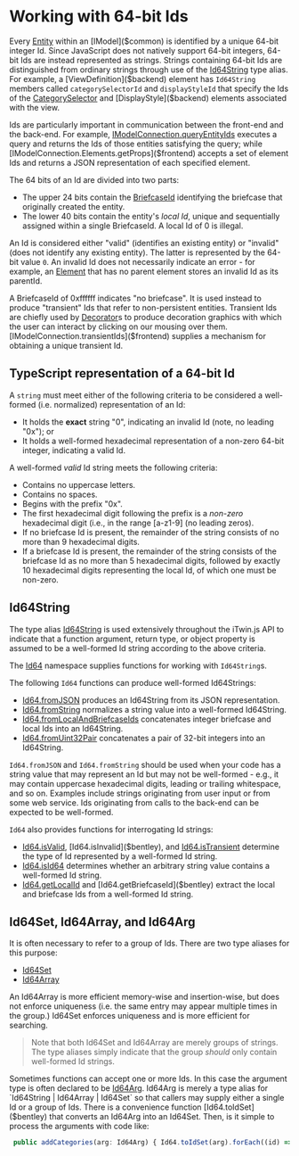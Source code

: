 # Working with 64-bit Ids

Every [Entity]($backend) within an [IModel]($common) is identified by a unique 64-bit integer Id. Since JavaScript does not natively support 64-bit integers, 64-bit Ids are instead represented as strings. Strings containing 64-bit Ids are distinguished from ordinary strings through use of the [Id64String]($bentley) type alias. For example, a [ViewDefinition]($backend) element has `Id64String` members called `categorySelectorId` and `displayStyleId` that specify the Ids of the [CategorySelector]($backend) and [DisplayStyle]($backend) elements associated with the view.

Ids are particularly important in communication between the front-end and the back-end. For example, [IModelConnection.queryEntityIds]($frontend) executes a query and returns the Ids of those entities satisfying the query; while [IModelConnection.Elements.getProps]($frontend) accepts a set of element Ids and returns a JSON representation of each specified element.

The 64 bits of an Id are divided into two parts:

- The upper 24 bits contain the [BriefcaseId]($common) identifying the briefcase that originally created the entity.
- The lower 40 bits contain the entity's _local Id_, unique and sequentially assigned within a single BriefcaseId. A local Id of 0 is illegal.

An Id is considered either "valid" (identifies an existing entity) or "invalid" (does not identify any existing entity). The latter is represented by the 64-bit value `0`. An invalid Id does not necessarily indicate an error - for example, an [Element]($backend) that has no parent element stores an invalid Id as its parentId.

A BriefcaseId of 0xffffff indicates "no briefcase". It is used instead to produce "transient" Ids that refer to non-persistent entities. Transient Ids are chiefly used by [Decorator]($frontend)s to produce decoration graphics with which the user can interact by clicking on our mousing over them. [IModelConnection.transientIds]($frontend) supplies a mechanism for obtaining a unique transient Id.

## TypeScript representation of a 64-bit Id

A `string` must meet either of the following criteria to be considered a well-formed (i.e. normalized) representation of an Id:

- It holds the **exact** string "0", indicating an invalid Id (note, no leading "0x"); or
- It holds a well-formed hexadecimal representation of a non-zero 64-bit integer, indicating a valid Id.

A well-formed _valid_ Id string meets the following criteria:

- Contains no uppercase letters.
- Contains no spaces.
- Begins with the prefix "0x".
- The first hexadecimal digit following the prefix is a _non-zero_ hexadecimal digit (i.e., in the range [a-z1-9] (no leading zeros).
- If no briefcase Id is present, the remainder of the string consists of no more than 9 hexadecimal digits.
- If a briefcase Id is present, the remainder of the string consists of the briefcase Id as no more than 5 hexadecimal digits, followed by exactly 10 hexadecimal digits representing the local Id, of which one must be non-zero.

## Id64String

The type alias [Id64String]($bentley) is used extensively throughout the iTwin.js API to indicate that a function argument, return type, or object property is assumed to be a well-formed Id string according to the above criteria.

The [Id64]($bentley) namespace supplies functions for working with `Id64String`s.

The following `Id64` functions can produce well-formed Id64Strings:

- [Id64.fromJSON]($bentley) produces an Id64String from its JSON representation.
- [Id64.fromString]($bentley) normalizes a string value into a well-formed Id64String.
- [Id64.fromLocalAndBriefcaseIds]($bentley) concatenates integer briefcase and local Ids into an Id64String.
- [Id64.fromUint32Pair]($bentley) concatenates a pair of 32-bit integers into an Id64String.

`Id64.fromJSON` and `Id64.fromString` should be used when your code has a string value that may represent an Id but may not be well-formed - e.g., it may contain uppercase hexadecimal digits, leading or trailing whitespace, and so on. Examples include strings originating from user input or from some web service. Ids originating from calls to the back-end can be expected to be well-formed.

`Id64` also provides functions for interrogating Id strings:

- [Id64.isValid]($bentley), [Id64.isInvalid]($bentley), and [Id64.isTransient]($bentley) determine the type of Id represented by a well-formed Id string.
- [Id64.isId64]($bentley) determines whether an arbitrary string value contains a well-formed Id string.
- [Id64.getLocalId]($bentley) and [Id64.getBriefcaseId]($bentley) extract the local and briefcase Ids from a well-formed Id string.

## Id64Set, Id64Array, and Id64Arg

It is often necessary to refer to a group of Ids. There are two type aliases for this purpose:

- [Id64Set]($bentley)
- [Id64Array]($bentley)

An Id64Array is more efficient memory-wise and insertion-wise, but does not enforce uniqueness (i.e. the same entry may appear multiple times in the group.) Id64Set enforces uniqueness and is more efficient for searching.

> Note that both Id64Set and Id64Array are merely groups of strings. The type aliases simply indicate that the group _should_ only contain well-formed Id strings.

Sometimes functions can accept one or more Ids. In this case the argument type is often declared to be [Id64Arg]($bentley). Id64Arg is merely a type alias for `Id64String | Id64Array | Id64Set` so that callers may supply either a single Id or a group of Ids. There is a convenience function [Id64.toIdSet]($bentley) that converts an Id64Arg into an Id64Set. Then, is it simple to process the arguments with code like:

```ts
 public addCategories(arg: Id64Arg) { Id64.toIdSet(arg).forEach((id) => this.categories.add(id)); }
```
